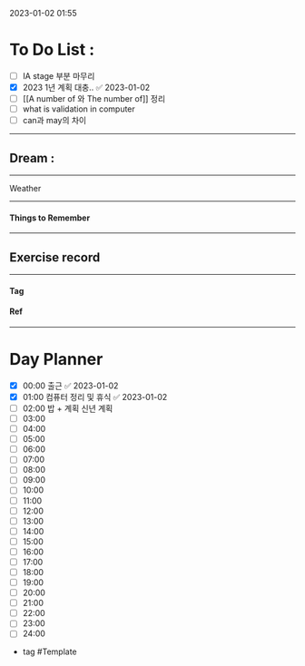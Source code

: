2023-01-02 01:55

# To Do List :

- [ ] IA stage 부분 마무리
- [x] 2023 1년 계획 대충.. ✅ 2023-01-02
- [ ] [[A number of 와 The number of]] 정리
- [ ] what is validation in computer
- [ ] can과 may의 차이

---

## Dream :

---

Weather

---

#### Things to Remember

---

## Exercise record
---

#### Tag

#### Ref

---

# Day Planner

- [x] 00:00 출근 ✅ 2023-01-02
- [x] 01:00 컴퓨터 정리 및 휴식 ✅ 2023-01-02
- [ ] 02:00 밥 + 계획 신년 계획
- [ ] 03:00
- [ ] 04:00
- [ ] 05:00
- [ ] 06:00 
- [ ] 07:00 
- [ ] 08:00 
- [ ] 09:00 
- [ ] 10:00 
- [ ] 11:00 
- [ ] 12:00 
- [ ] 13:00 
- [ ] 14:00 
- [ ] 15:00 
- [ ] 16:00 
- [ ] 17:00 
- [ ] 18:00 
- [ ] 19:00 
- [ ] 20:00 
- [ ] 21:00 
- [ ] 22:00 
- [ ] 23:00 
- [ ] 24:00 

- tag
#Template
